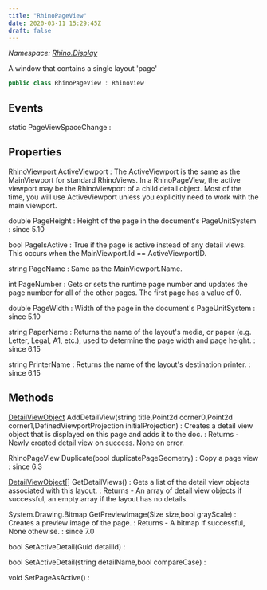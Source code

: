 ```yaml
---
title: "RhinoPageView"
date: 2020-03-11 15:29:45Z
draft: false
---
```


*Namespace: [Rhino.Display](../)*

A window that contains a single layout 'page'
```cs
public class RhinoPageView : RhinoView
```
## Events

static PageViewSpaceChange
: 
## Properties

[RhinoViewport](/rhinocommon/rhino/display/rhinoviewport/) ActiveViewport
: The ActiveViewport is the same as the MainViewport for standard RhinoViews. In
     a RhinoPageView, the active viewport may be the RhinoViewport of a child detail object.
     Most of the time, you will use ActiveViewport unless you explicitly need to work with
     the main viewport.

double PageHeight
: Height of the page in the document's PageUnitSystem
: since 5.10

bool PageIsActive
: True if the page is active instead of any detail views. This occurs
     when the MainViewport.Id == ActiveViewportID.

string PageName
: Same as the MainViewport.Name.

int PageNumber
: Gets or sets the runtime page number and updates the page number for all
     of the other pages. The first page has a value of 0.

double PageWidth
: Width of the page in the document's PageUnitSystem
: since 5.10

string PaperName
: Returns the name of the layout's media, or paper (e.g. Letter, Legal, A1, etc.),
     used to determine the page width and page height.
: since 6.15

string PrinterName
: Returns the name of the layout's destination printer.
: since 6.15
## Methods

[DetailViewObject](/rhinocommon/rhino/docobjects/detailviewobject/) AddDetailView(string title,Point2d corner0,Point2d corner1,DefinedViewportProjection initialProjection)
: Creates a detail view object that is displayed on this page and adds it to the doc.
: Returns - Newly created detail view on success. None on error.

RhinoPageView Duplicate(bool duplicatePageGeometry)
: Copy a page view
: since 6.3

[DetailViewObject](/rhinocommon/rhino/docobjects/detailviewobject/)[] GetDetailViews()
: Gets a list of the detail view objects associated with this layout.
: Returns - An array of detail view objects if successful, an empty array if the layout has no details.

System.Drawing.Bitmap GetPreviewImage(Size size,bool grayScale)
: Creates a preview image of the page.
: Returns - A bitmap if successful, None othewise.
: since 7.0

bool SetActiveDetail(Guid detailId)
: 

bool SetActiveDetail(string detailName,bool compareCase)
: 

void SetPageAsActive()
: 
